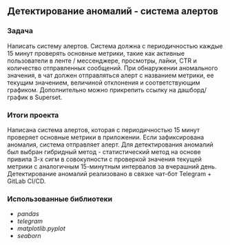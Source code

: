 ## Детектирование аномалий - система алертов

### Задача
Написать систему алертов. Система должна с периодичностью каждые 15 минут проверять основные метрики, такие как активные пользователи в ленте / мессенджере, просмотры, лайки, CTR и количество отправленных сообщений. При обнаружении аномального значения, в чат должен отправляться алерт с названием метрики, ее текущим значением, величиной отклонения и соответствующим графиком. Дополнительно можно прикрепить ссылку на дашборд/график в Superset.

### Итоги проекта
Написана система алертов, которая с периодичностью 15 минут проверяет основные метрики в приложении. Если зафиксирована аномалия, система отправляет алерт. Для детектирования аномалий был выбран гибридный метод - статистический метод на основе привила 3-х сигм в совокупности с проверкой значения текущей метрики с аналогичным 15-минутным интервалов за вчерашний день. Детектирование аномалий реализовано в связке чат-бот Telegram  + GitLab CI/CD.

### Использованные библиотеки
- *pandas*
- *telegram*
- *matplotlib.pyplot*
- *seaborn*
